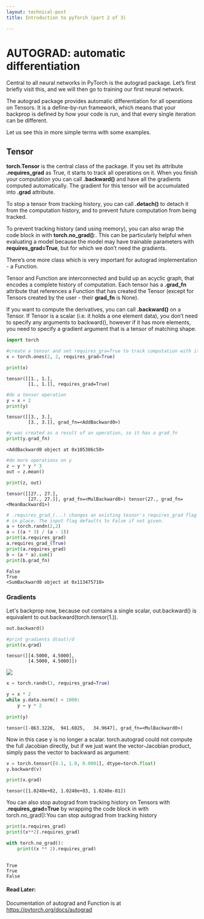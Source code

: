 ```yaml
---
layout: technical-post
title: Introduction to pyTorch (part 2 of 3)

---
```



# AUTOGRAD: automatic differentiation

Central to all neural networks in PyTorch is the autograd package. Let’s first briefly visit this, and we will then go to training our first neural network.

The autograd package provides automatic differentiation for all operations on Tensors. It is a define-by-run framework, which means that your backprop is defined by how your code is run, and that every single iteration can be different.

Let us see this in more simple terms with some examples.

## Tensor

**torch.Tensor** is the central class of the package. If you set its attribute **.requires_grad** as True, it starts to track all operations on it. When you finish your computation you can call **.backward()** and have all the gradients computed automatically. The gradient for this tensor will be accumulated into **.grad** attribute.

To stop a tensor from tracking history, you can call **.detach()** to detach it from the computation history, and to prevent future computation from being tracked.

To prevent tracking history (and using memory), you can also wrap the code block in with **torch.no_grad()**:. This can be particularly helpful when evaluating a model because the model may have trainable parameters with **requires_grad=True**, but for which we don’t need the gradients.

There’s one more class which is very important for autograd implementation - a Function.

Tensor and Function are interconnected and build up an acyclic graph, that encodes a complete history of computation. Each tensor has a **.grad_fn** attribute that references a Function that has created the Tensor (except for Tensors created by the user - their **grad_fn** is None).

If you want to compute the derivatives, you can call **.backward()** on a Tensor. If Tensor is a scalar (i.e. it holds a one element data), you don’t need to specify any arguments to backward(), however if it has more elements, you need to specify a gradient argument that is a tensor of matching shape.


```python
import torch
```


```python
#create a tensor and set requires_gra=True to track computation with it. 
x = torch.ones(2, 2, requires_grad=True) 

print(x)
```

    tensor([[1., 1.],
            [1., 1.]], requires_grad=True)



```python
#do a tensor operation
y = x + 2
print(y)
```

    tensor([[3., 3.],
            [3., 3.]], grad_fn=<AddBackward0>)



```python
#y was created as a result of an operation, so it has a grad_fn
print(y.grad_fn)
```

    <AddBackward0 object at 0x105386c50>



```python
#do more operations on y
z = y * y * 3
out = z.mean()

print(z, out) 
```

    tensor([[27., 27.],
            [27., 27.]], grad_fn=<MulBackward0>) tensor(27., grad_fn=<MeanBackward1>)



```python
# .requires_grad_(...) changes an existing tesnor's requires_grad flag 
# in place. The input flag defaults to False if not given. 
a = torch.randn(2,2)
a = ((a * 3) / (a - 1))
print(a.requires_grad)
a.requires_grad_(True)
print(a.requires_grad)
b = (a * a).sum()
print(b.grad_fn)
```

    False
    True
    <SumBackward0 object at 0x113475710>


### Gradients
Let's backprop now, because out contains a single scalar, out.backward() is equivalent to out.backward(torch.tensor(1.)). 



```python
out.backward()
```


```python
#print gradients d(out)/d
print(x.grad)
```

    tensor([[4.5000, 4.5000],
            [4.5000, 4.5000]])


<img src="autograd.png">


```python
x = torch.randn(3, requires_grad=True)

y = x * 2
while y.data.norm() < 1000: 
    y = y * 2
    
print(y) 
```

    tensor([-863.3226,  941.6025,   34.9647], grad_fn=<MulBackward0>)


Now in this case y is no longer a scalar. torch.autograd could not compute the full Jacobian directly, but if we just want the vector-Jacobian product, simply pass the vector to backward as argument:


```python
v = torch.tensor([0.1, 1.0, 0.0001], dtype=torch.float)
y.backward(v) 

print(x.grad)
```

    tensor([1.0240e+02, 1.0240e+03, 1.0240e-01])


You can also stop autograd from tracking history on Tensors with **.requires_grad=True** by wrapping the code block in with torch.no_grad():You can stop autograd from tracking history 




```python
print(x.requires_grad)
print((x**2).requires_grad)

with torch.no_grad():
    print((x ** 2).requires_grad)
    
```

    True
    True
    False


#### Read Later:

Documentation of autograd and Function is at https://pytorch.org/docs/autograd


```python

```
